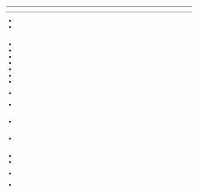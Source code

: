 # 

## 



[]()





---









---











- []()
- []()



[]()

## 

- 
- 
- 
- 
- 
- 
- 



- []()
- []()

## 





- []()
- []()[]()
- 
- 



- []()
- []()

